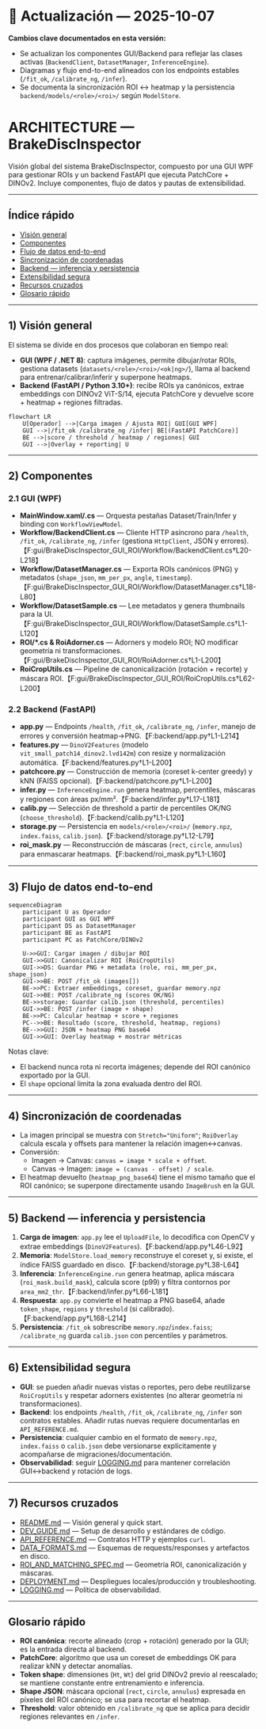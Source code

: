 # 📌 Actualización — 2025-10-07

**Cambios clave documentados en esta versión:**
- Se actualizan los componentes GUI/Backend para reflejar las clases activas (`BackendClient`, `DatasetManager`, `InferenceEngine`).
- Diagramas y flujo end-to-end alineados con los endpoints estables (`/fit_ok`, `/calibrate_ng`, `/infer`).
- Se documenta la sincronización ROI ↔ heatmap y la persistencia `backend/models/<role>/<roi>/` según `ModelStore`.

# ARCHITECTURE — BrakeDiscInspector

Visión global del sistema BrakeDiscInspector, compuesto por una GUI WPF para gestionar ROIs y un backend FastAPI que ejecuta PatchCore + DINOv2. Incluye componentes, flujo de datos y pautas de extensibilidad.

---

## Índice rápido

- [Visión general](#1-visión-general)
- [Componentes](#2-componentes)
- [Flujo de datos end-to-end](#3-flujo-de-datos-end-to-end)
- [Sincronización de coordenadas](#4-sincronización-de-coordenadas)
- [Backend — inferencia y persistencia](#5-backend--inferencia-y-persistencia)
- [Extensibilidad segura](#6-extensibilidad-segura)
- [Recursos cruzados](#7-recursos-cruzados)
- [Glosario rápido](#glosario-rápido)

---

## 1) Visión general

El sistema se divide en dos procesos que colaboran en tiempo real:

- **GUI (WPF / .NET 8)**: captura imágenes, permite dibujar/rotar ROIs, gestiona datasets (`datasets/<role>/<roi>/<ok|ng>/`), llama al backend para entrenar/calibrar/inferir y superpone heatmaps.
- **Backend (FastAPI / Python 3.10+)**: recibe ROIs ya canónicos, extrae embeddings con DINOv2 ViT-S/14, ejecuta PatchCore y devuelve score + heatmap + regiones filtradas.

```mermaid
flowchart LR
    U[Operador] -->|Carga imagen / Ajusta ROI| GUI[GUI WPF]
    GUI -->|/fit_ok /calibrate_ng /infer| BE[(FastAPI PatchCore)]
    BE -->|score / threshold / heatmap / regiones| GUI
    GUI -->|Overlay + reporting| U
```

---

## 2) Componentes

### 2.1 GUI (WPF)

- **MainWindow.xaml/.cs** — Orquesta pestañas Dataset/Train/Infer y binding con `WorkflowViewModel`.
- **Workflow/BackendClient.cs** — Cliente HTTP asíncrono para `/health`, `/fit_ok`, `/calibrate_ng`, `/infer` (gestiona `HttpClient`, JSON y errores).【F:gui/BrakeDiscInspector_GUI_ROI/Workflow/BackendClient.cs†L20-L218】
- **Workflow/DatasetManager.cs** — Exporta ROIs canónicos (PNG) y metadatos (`shape_json`, `mm_per_px`, `angle`, `timestamp`).【F:gui/BrakeDiscInspector_GUI_ROI/Workflow/DatasetManager.cs†L18-L80】
- **Workflow/DatasetSample.cs** — Lee metadatos y genera thumbnails para la UI.【F:gui/BrakeDiscInspector_GUI_ROI/Workflow/DatasetSample.cs†L1-L120】
- **ROI/*.cs & RoiAdorner.cs** — Adorners y modelo ROI; NO modificar geometría ni transformaciones.【F:gui/BrakeDiscInspector_GUI_ROI/RoiAdorner.cs†L1-L200】
- **RoiCropUtils.cs** — Pipeline de canonicalización (rotación + recorte) y máscara ROI.【F:gui/BrakeDiscInspector_GUI_ROI/RoiCropUtils.cs†L62-L200】

### 2.2 Backend (FastAPI)

- **app.py** — Endpoints `/health`, `/fit_ok`, `/calibrate_ng`, `/infer`, manejo de errores y conversión heatmap→PNG.【F:backend/app.py†L1-L214】
- **features.py** — `DinoV2Features` (modelo `vit_small_patch14_dinov2.lvd142m`) con resize y normalización automática.【F:backend/features.py†L1-L200】
- **patchcore.py** — Construcción de memoria (coreset k-center greedy) y kNN (FAISS opcional).【F:backend/patchcore.py†L1-L200】
- **infer.py** — `InferenceEngine.run` genera heatmap, percentiles, máscaras y regiones con áreas px/mm².【F:backend/infer.py†L17-L181】
- **calib.py** — Selección de threshold a partir de percentiles OK/NG (`choose_threshold`).【F:backend/calib.py†L1-L120】
- **storage.py** — Persistencia en `models/<role>/<roi>/` (`memory.npz`, `index.faiss`, `calib.json`).【F:backend/storage.py†L12-L79】
- **roi_mask.py** — Reconstrucción de máscaras (`rect`, `circle`, `annulus`) para enmascarar heatmaps.【F:backend/roi_mask.py†L1-L160】

---

## 3) Flujo de datos end-to-end

```mermaid
sequenceDiagram
    participant U as Operador
    participant GUI as GUI WPF
    participant DS as DatasetManager
    participant BE as FastAPI
    participant PC as PatchCore/DINOv2

    U->>GUI: Cargar imagen / dibujar ROI
    GUI->>GUI: Canonicalizar ROI (RoiCropUtils)
    GUI->>DS: Guardar PNG + metadata (role, roi, mm_per_px, shape_json)
    GUI->>BE: POST /fit_ok (images[])
    BE->>PC: Extraer embeddings, coreset, guardar memory.npz
    GUI->>BE: POST /calibrate_ng (scores OK/NG)
    BE->>storage: Guardar calib.json (threshold, percentiles)
    GUI->>BE: POST /infer (image + shape)
    BE->>PC: Calcular heatmap + score + regiones
    PC-->>BE: Resultado (score, threshold, heatmap, regions)
    BE-->>GUI: JSON + heatmap PNG base64
    GUI->>GUI: Overlay heatmap + mostrar métricas
```

Notas clave:
- El backend nunca rota ni recorta imágenes; depende del ROI canónico exportado por la GUI.
- El `shape` opcional limita la zona evaluada dentro del ROI.

---

## 4) Sincronización de coordenadas

- La imagen principal se muestra con `Stretch="Uniform"`; `RoiOverlay` calcula escala y offsets para mantener la relación imagen↔canvas.
- Conversión:
  - Imagen → Canvas: `canvas = image * scale + offset`.
  - Canvas → Imagen: `image = (canvas - offset) / scale`.
- El heatmap devuelto (`heatmap_png_base64`) tiene el mismo tamaño que el ROI canónico; se superpone directamente usando `ImageBrush` en la GUI.

---

## 5) Backend — inferencia y persistencia

1. **Carga de imagen**: `app.py` lee el `UploadFile`, lo decodifica con OpenCV y extrae embeddings (`DinoV2Features`).【F:backend/app.py†L46-L92】
2. **Memoria**: `ModelStore.load_memory` reconstruye el coreset y, si existe, el índice FAISS guardado en disco.【F:backend/storage.py†L38-L64】
3. **Inferencia**: `InferenceEngine.run` genera heatmap, aplica máscara (`roi_mask.build_mask`), calcula score (p99) y filtra contornos por `area_mm2_thr`.【F:backend/infer.py†L66-L181】
4. **Respuesta**: `app.py` convierte el heatmap a PNG base64, añade `token_shape`, `regions` y `threshold` (si calibrado).【F:backend/app.py†L168-L214】
5. **Persistencia**: `/fit_ok` sobrescribe `memory.npz`/`index.faiss`; `/calibrate_ng` guarda `calib.json` con percentiles y parámetros.

---

## 6) Extensibilidad segura

- **GUI**: se pueden añadir nuevas vistas o reportes, pero debe reutilizarse `RoiCropUtils` y respetar adorners existentes (no alterar geometría ni transformaciones).
- **Backend**: los endpoints `/health`, `/fit_ok`, `/calibrate_ng`, `/infer` son contratos estables. Añadir rutas nuevas requiere documentarlas en `API_REFERENCE.md`.
- **Persistencia**: cualquier cambio en el formato de `memory.npz`, `index.faiss` o `calib.json` debe versionarse explícitamente y acompañarse de migraciones/documentación.
- **Observabilidad**: seguir [LOGGING.md](LOGGING.md) para mantener correlación GUI↔backend y rotación de logs.

---

## 7) Recursos cruzados

- [README.md](README.md) — Visión general y quick start.
- [DEV_GUIDE.md](DEV_GUIDE.md) — Setup de desarrollo y estándares de código.
- [API_REFERENCE.md](API_REFERENCE.md) — Contratos HTTP y ejemplos `curl`.
- [DATA_FORMATS.md](DATA_FORMATS.md) — Esquemas de requests/responses y artefactos en disco.
- [ROI_AND_MATCHING_SPEC.md](ROI_AND_MATCHING_SPEC.md) — Geometría ROI, canonicalización y máscaras.
- [DEPLOYMENT.md](DEPLOYMENT.md) — Despliegues locales/producción y troubleshooting.
- [LOGGING.md](LOGGING.md) — Política de observabilidad.

---

## Glosario rápido

- **ROI canónica**: recorte alineado (crop + rotación) generado por la GUI; es la entrada directa al backend.
- **PatchCore**: algoritmo que usa un coreset de embeddings OK para realizar kNN y detectar anomalías.
- **Token shape**: dimensiones (`Ht`, `Wt`) del grid DINOv2 previo al reescalado; se mantiene constante entre entrenamiento e inferencia.
- **Shape JSON**: máscara opcional (`rect`, `circle`, `annulus`) expresada en píxeles del ROI canónico; se usa para recortar el heatmap.
- **Threshold**: valor obtenido en `/calibrate_ng` que se aplica para decidir regiones relevantes en `/infer`.
